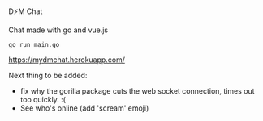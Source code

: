 D⚡️M Chat

Chat made with go and vue.js

```
go run main.go
```
https://mydmchat.herokuapp.com/

Next thing to be added:
- fix why the gorilla package cuts the web socket connection, times out too quickly. :(
- See who's online (add 'scream' emoji)
